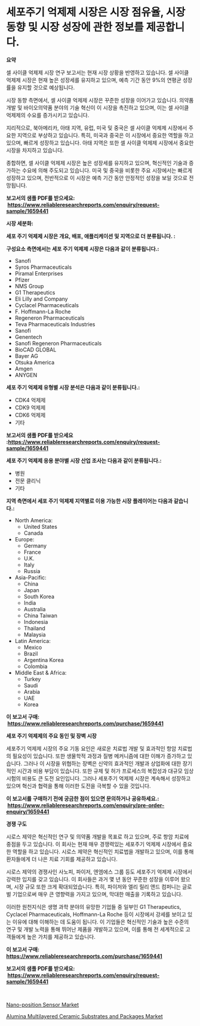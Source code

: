 <p><h1>세포주기 억제제 시장은 시장 점유율, 시장 동향 및 시장 성장에 관한 정보를 제공합니다.</h1></p><p><strong>요약</strong></p>
<p><p>셀 사이클 억제제 시장 연구 보고서는 현재 시장 상황을 반영하고 있습니다. 셀 사이클 억제제 시장은 현재 높은 성장세를 유지하고 있으며, 예측 기간 동안 9%의 연평균 성장률을 유지할 것으로 예상됩니다.</p><p>시장 동향 측면에서, 셀 사이클 억제제 시장은 꾸준한 성장을 이어가고 있습니다. 의약품 개발 및 바이오의약품 분야의 기술 혁신이 이 시장을 촉진하고 있으며, 이는 셀 사이클 억제제의 수요를 증가시키고 있습니다.</p><p>지리적으로, 북아메리카, 아태 지역, 유럽, 미국 및 중국은 셀 사이클 억제제 시장에서 주요한 지역으로 부상하고 있습니다. 특히, 미국과 중국은 이 시장에서 중요한 역할을 하고 있으며, 빠르게 성장하고 있습니다. 아태 지역은 또한 셀 사이클 억제제 시장에서 중요한 시장을 차지하고 있습니다.</p><p>종합하면, 셀 사이클 억제제 시장은 높은 성장세를 유지하고 있으며, 혁신적인 기술과 증가하는 수요에 의해 주도되고 있습니다. 미국 및 중국을 비롯한 주요 시장에서는 빠르게 성장하고 있으며, 전반적으로 이 시장은 예측 기간 동안 안정적인 성장을 보일 것으로 전망됩니다.</p></p>
<p><strong>보고서의 샘플 PDF를 받으세요: &nbsp;<a href="https://www.reliableresearchreports.com/enquiry/request-sample/1659441">https://www.reliableresearchreports.com/enquiry/request-sample/1659441</a></strong></p>
<p><strong>시장 세분화:</strong></p>
<p><strong> 세포 주기 억제제 시장은 개요, 배포, 애플리케이션 및 지역으로 더 분류됩니다. :</strong></p>
<p><strong>구성요소 측면에서는 세포 주기 억제제 시장은 다음과 같이 분류됩니다.:</strong></p>
<p><ul><li>Sanofi</li><li>Syros Pharmaceuticals</li><li>Piramal Enterprises</li><li>Pfizer</li><li>NMS Group</li><li>G1 Therapeutics</li><li>Eli Lilly and Company</li><li>Cyclacel Pharmaceuticals</li><li>F. Hoffmann-La Roche</li><li>Regeneron Pharmaceuticals</li><li>Teva Pharmaceuticals Industries</li><li>Sanofi</li><li>Genentech</li><li>Sanofi Regeneron Pharmaceuticals</li><li>BioCAD GLOBAL</li><li>Bayer AG</li><li>Otsuka America</li><li>Amgen</li><li>ANYGEN</li></ul></p>
<p><strong> 세포 주기 억제제 유형별 시장 분석은 다음과 같이 분류됩니다.:</strong></p>
<p><ul><li>CDK4 억제제</li><li>CDK9 억제제</li><li>CDK6 억제제</li><li>기타</li></ul></p>
<p><strong>보고서의 샘플 PDF를 받으세요 :<a href="https://www.reliableresearchreports.com/enquiry/request-sample/1659441">https://www.reliableresearchreports.com/enquiry/request-sample/1659441</a></strong></p>
<p><strong> 세포 주기 억제제 응용 분야별 시장 산업 조사는 다음과 같이 분류됩니다.:</strong></p>
<p><ul><li>병원</li><li>전문 클리닉</li><li>기타</li></ul></p>
<p><strong>지역 측면에서 세포 주기 억제제 지역별로 이용 가능한 시장 플레이어는 다음과 같습니다.:</strong></p>
<p><ul>
    <li>
        North America:
        <ul>
            <li>United States</li>
            <li>Canada</li>
        </ul>
    </li>
    <li>
        Europe:
        <ul>
            <li>Germany</li>
            <li>France</li>
            <li>U.K.</li>
            <li>Italy</li>
            <li>Russia</li>
        </ul>
    </li>
    <li>
        Asia-Pacific:
        <ul>
            <li>China</li>
            <li>Japan</li>
            <li>South Korea</li>
            <li>India</li>
            <li>Australia</li>
            <li>China Taiwan</li>
            <li>Indonesia</li>
            <li>Thailand</li>
            <li>Malaysia</li>
        </ul>
    </li>
    <li>
        Latin America:
        <ul>
            <li>Mexico</li>
            <li>Brazil</li>
            <li>Argentina Korea</li>
            <li>Colombia</li>
        </ul>
    </li>
    <li>
        Middle East & Africa:
        <ul>
            <li>Turkey</li>
            <li>Saudi</li>
            <li>Arabia</li>
            <li>UAE</li>
            <li>Korea</li>
        </ul>
    </li>
    </ul></p>
<p><strong>이 보고서 구매: &nbsp;<a href="https://www.reliableresearchreports.com/purchase/1659441">https://www.reliableresearchreports.com/purchase/1659441</a></strong></p>
<p><strong>세포 주기 억제제의 주요 동인 및 장벽 시장</strong></p>
<p><p>세포주기 억제제 시장의 주요 기동 요인은 새로운 치료법 개발 및 효과적인 항암 치료법의 필요성이 있습니다. 또한 생물학적 과정과 질병 메커니즘에 대한 이해가 증가하고 있습니다. 그러나 이 시장을 위협하는 장벽은 신약의 효과적인 개발과 상업화에 대한 장기적인 시간과 비용 부담이 있습니다. 또한 규제 및 허가 프로세스의 복잡성과 대규모 임상시험의 비용도 큰 도전 요인입니다. 그러나 세포주기 억제제 시장은 계속해서 성장하고 있으며 혁신과 협력을 통해 이러한 도전을 극복할 수 있을 것입니다.</p></p>
<p><strong>이 보고서를 구매하기 전에 궁금한 점이 있으면 문의하거나 공유하세요.: &nbsp;<a href="https://www.reliableresearchreports.com/enquiry/pre-order-enquiry/1659441">https://www.reliableresearchreports.com/enquiry/pre-order-enquiry/1659441</a></strong></p>
<p><strong>경쟁 구도</strong></p>
<p><p>시로스 제약은 혁신적인 연구 및 의약품 개발을 목표로 하고 있으며, 주로 항암 치료에 중점을 두고 있습니다. 이 회사는 현재 매우 경쟁력있는 세포주기 억제제 시장에서 중요한 역할을 하고 있습니다. 시로스 제약은 혁신적인 치료법을 개발하고 있으며, 이를 통해 환자들에게 더 나은 치료 기회를 제공하고 있습니다.</p><p>시로스 제약의 경쟁사인 사노피, 파이저, 엔엠에스 그룹 등도 세포주기 억제제 시장에서 강력한 입지를 갖고 있습니다. 이 회사들은 과거 몇 년 동안 꾸준한 성장을 이루어 왔으며, 시장 규모 또한 크게 확대되었습니다. 특히, 파이저와 엘리 릴리 앤드 컴퍼니는 글로벌 기업으로써 매우 큰 영향력을 가지고 있으며, 막대한 매출을 기록하고 있습니다.</p><p>이러한 원천지식은 생명 과학 분야의 유망한 기업들 중 일부인 G1 Therapeutics, Cyclacel Pharmaceuticals, Hoffmann-La Roche 등이 시장에서 강세를 보이고 있는 이유에 대해 이해하는 데 도움이 됩니다. 이 기업들은 혁신적인 기술과 높은 수준의 연구 및 개발 노력을 통해 뛰어난 제품을 개발하고 있으며, 이를 통해 전 세계적으로 고객들에게 높은 가치를 제공하고 있습니다.</p></p>
<p><strong>이 보고서 구매: &nbsp; <a href="https://www.reliableresearchreports.com/purchase/1659441">https://www.reliableresearchreports.com/purchase/1659441</a></strong></p>
<p><strong>보고서의 샘플 PDF를 받으세요: &nbsp;<a href="https://www.reliableresearchreports.com/enquiry/request-sample/1659441">https://www.reliableresearchreports.com/enquiry/request-sample/1659441</a></strong><strong></strong></p>
<p>&nbsp;</p>
<p><p><a href="https://github.com/seekum/Market-Research-Report-List-2/blob/main/nano-position-sensor-market.md">Nano-position Sensor Market</a></p><p><a href="https://github.com/nancykennedykellievqfqt2/Market-Research-Report-List-1/blob/main/alumina-multilayered-ceramic-substrates-and-packages-market.md">Alumina Multilayered Ceramic Substrates and Packages Market</a></p></p>